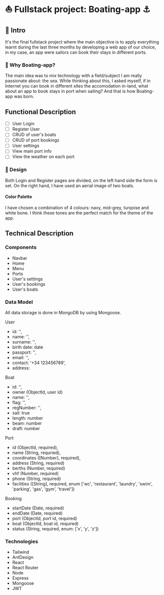 # ⛵️ Fullstack project: Boating-app ⚓️

## 🔎 Intro

It's the final fullstack project where the main objective is to apply everything learnt during the last three months by developing a web app of our choice, in my case, an app were sailors can book their stays in different ports.

### 🌊 Why Boating-app?

The main idea was to mix technology with a field/subject I am really passionate about: the sea.  While thinking about this, I asked myself, if in Internet you can book in different sites the accomodation in-land, what about an app to book stays in port when sailing? And that is how Boating-app was born.

## Functional Description

- [ ] User Login
- [ ] Register User
- [ ] CRUD of user's boats
- [ ] CRUD of port bookings
- [ ] User settings
- [ ] View main port info
- [ ] View the weather on each port

### 🎨 Design

Both Login and Register pages are divided, on the left hand side the form is set. On the right hand, I have used an aerial image of two boats.

#### Color Palette

I have chosen a combination of 4 colours: navy, mid-grey, turqoise and white bone. I think these tones are the perfect match for the theme of the app.

## Technical Description

### Components

- Navbar
- Home
- Menu
- Ports
- User's settings
- User's bookings
- User's boats

### Data Model

All data storage is done in MongoDB by using Mongoose.

User

- id: '',
- name: '',
- surname: '',
- birth date: date
- passport: '',
- email: '',
- contact: '+34 123456789',
- address:

Boat

- id: '',
- owner (ObjectId, user id)
- name: '',
- flag: '',
- regNumber: '',
- sail: true
- length: number
- beam: number
- draft: number

Port

- id (ObjectId, required),
- name (String, requried),
- coordinates ([Number], required),
- address (String, required)
- berths (Number, required)
- vhf (Number, required)
- phone (String, required)
- facilities ([String], required, enum ['wc', 'restaurant', 'laundry', 'swim', 'parking', 'gas', 'gym', 'travel'])

Booking

- startDate (Date, required)
- endDate (Date, required)
- port (ObjectId, port id, required)
- boat (ObjectId, boat id, required)
- status (String, required, enum: ['x', 'y', 'z'])

### Technologies

- Tailwind
- AntDesign
- React
- React Router
- Node
- Express
- Mongoose
- JWT
